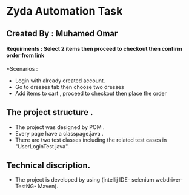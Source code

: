 # Zyda Automation Task 
## Created By : Muhamed Omar
#### Requirments : Select 2 items then proceed to checkout then confirm order from [link](http://automationpractice.com/index.php)	
*Scenarios : 
+ Login with already created account.
+ Go to dresses tab then choose two dresses 
+ Add items to cart , proceed to checkout then place the order

## The project structure .
+ The project was designed by POM .
+ Every page have a classpage.java .
+ There are two test classes including the related test cases in "UserLoginTest.java". 
## Technical discription. 
* The project is developed by using (intellij IDE- selenium webdriver- TestNG- Maven).
